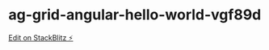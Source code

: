 # ag-grid-angular-hello-world-vgf89d

[Edit on StackBlitz ⚡️](https://stackblitz.com/edit/ag-grid-angular-hello-world-vgf89d)